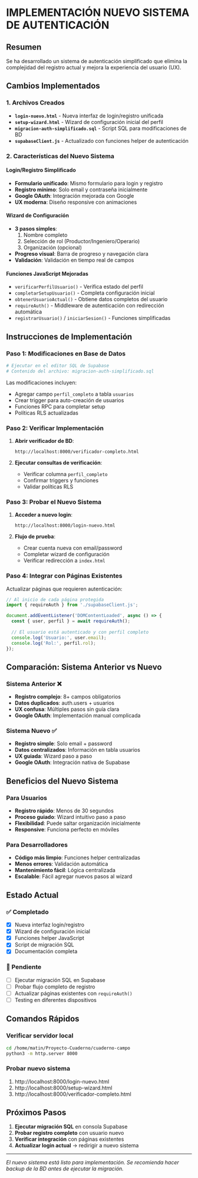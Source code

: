 # IMPLEMENTACIÓN NUEVO SISTEMA DE AUTENTICACIÓN

## Resumen
Se ha desarrollado un sistema de autenticación simplificado que elimina la complejidad del registro actual y mejora la experiencia del usuario (UX).

## Cambios Implementados

### 1. Archivos Creados
- **`login-nuevo.html`** - Nueva interfaz de login/registro unificada
- **`setup-wizard.html`** - Wizard de configuración inicial del perfil
- **`migracion-auth-simplificado.sql`** - Script SQL para modificaciones de BD
- **`supabaseClient.js`** - Actualizado con funciones helper de autenticación

### 2. Características del Nuevo Sistema

#### Login/Registro Simplificado
- **Formulario unificado**: Mismo formulario para login y registro
- **Registro mínimo**: Solo email y contraseña inicialmente
- **Google OAuth**: Integración mejorada con Google
- **UX moderna**: Diseño responsive con animaciones

#### Wizard de Configuración
- **3 pasos simples**:
  1. Nombre completo
  2. Selección de rol (Productor/Ingeniero/Operario)
  3. Organización (opcional)
- **Progreso visual**: Barra de progreso y navegación clara
- **Validación**: Validación en tiempo real de campos

#### Funciones JavaScript Mejoradas
- `verificarPerfilUsuario()` - Verifica estado del perfil
- `completarSetupUsuario()` - Completa configuración inicial
- `obtenerUsuarioActual()` - Obtiene datos completos del usuario
- `requireAuth()` - Middleware de autenticación con redirección automática
- `registrarUsuario()` / `iniciarSesion()` - Funciones simplificadas

## Instrucciones de Implementación

### Paso 1: Modificaciones en Base de Datos
```bash
# Ejecutar en el editor SQL de Supabase
# Contenido del archivo: migracion-auth-simplificado.sql
```

Las modificaciones incluyen:
- Agregar campo `perfil_completo` a tabla `usuarios`
- Crear trigger para auto-creación de usuarios
- Funciones RPC para completar setup
- Políticas RLS actualizadas

### Paso 2: Verificar Implementación

1. **Abrir verificador de BD**:
   ```
   http://localhost:8000/verificador-completo.html
   ```

2. **Ejecutar consultas de verificación**:
   - Verificar columna `perfil_completo`
   - Confirmar triggers y funciones
   - Validar políticas RLS

### Paso 3: Probar el Nuevo Sistema

1. **Acceder a nuevo login**:
   ```
   http://localhost:8000/login-nuevo.html
   ```

2. **Flujo de prueba**:
   - Crear cuenta nueva con email/password
   - Completar wizard de configuración
   - Verificar redirección a `index.html`

### Paso 4: Integrar con Páginas Existentes

Actualizar páginas que requieren autenticación:

```javascript
// Al inicio de cada página protegida
import { requireAuth } from './supabaseClient.js';

document.addEventListener('DOMContentLoaded', async () => {
  const { user, perfil } = await requireAuth();
  
  // El usuario está autenticado y con perfil completo
  console.log('Usuario:', user.email);
  console.log('Rol:', perfil.rol);
});
```

## Comparación: Sistema Anterior vs Nuevo

### Sistema Anterior ❌
- **Registro complejo**: 8+ campos obligatorios
- **Datos duplicados**: auth.users + usuarios
- **UX confusa**: Múltiples pasos sin guía clara
- **Google OAuth**: Implementación manual complicada

### Sistema Nuevo ✅
- **Registro simple**: Solo email + password
- **Datos centralizados**: Información en tabla usuarios
- **UX guiada**: Wizard paso a paso
- **Google OAuth**: Integración nativa de Supabase

## Beneficios del Nuevo Sistema

### Para Usuarios
- **Registro rápido**: Menos de 30 segundos
- **Proceso guiado**: Wizard intuitivo paso a paso
- **Flexibilidad**: Puede saltar organización inicialmente
- **Responsive**: Funciona perfecto en móviles

### Para Desarrolladores
- **Código más limpio**: Funciones helper centralizadas
- **Menos errores**: Validación automática
- **Mantenimiento fácil**: Lógica centralizada
- **Escalable**: Fácil agregar nuevos pasos al wizard

## Estado Actual

### ✅ Completado
- [x] Nueva interfaz login/registro
- [x] Wizard de configuración inicial
- [x] Funciones helper JavaScript
- [x] Script de migración SQL
- [x] Documentación completa

### 🔄 Pendiente
- [ ] Ejecutar migración SQL en Supabase
- [ ] Probar flujo completo de registro
- [ ] Actualizar páginas existentes con `requireAuth()`
- [ ] Testing en diferentes dispositivos

## Comandos Rápidos

### Verificar servidor local
```bash
cd /home/matin/Proyecto-Cuaderno/cuaderno-campo
python3 -m http.server 8000
```

### Probar nuevo sistema
1. http://localhost:8000/login-nuevo.html
2. http://localhost:8000/setup-wizard.html
3. http://localhost:8000/verificador-completo.html

## Próximos Pasos

1. **Ejecutar migración SQL** en consola Supabase
2. **Probar registro completo** con usuario nuevo
3. **Verificar integración** con páginas existentes
4. **Actualizar login actual** → redirigir a nuevo sistema

---

*El nuevo sistema está listo para implementación. Se recomienda hacer backup de la BD antes de ejecutar la migración.*

